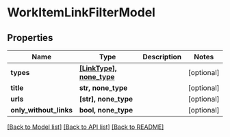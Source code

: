 # WorkItemLinkFilterModel


## Properties
Name | Type | Description | Notes
------------ | ------------- | ------------- | -------------
**types** | [**[LinkType], none_type**](LinkType.md) |  | [optional] 
**title** | **str, none_type** |  | [optional] 
**urls** | **[str], none_type** |  | [optional] 
**only_without_links** | **bool, none_type** |  | [optional] 

[[Back to Model list]](../README.md#documentation-for-models) [[Back to API list]](../README.md#documentation-for-api-endpoints) [[Back to README]](../README.md)


